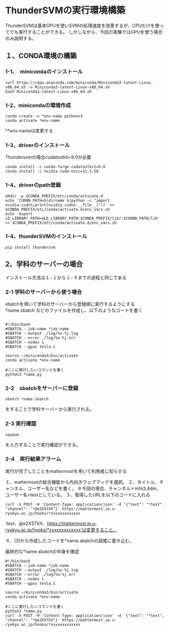 # ThunderSVMの実行環境構築
ThunderSVMは基本GPUを使いSVMの処理速度を改善するが、CPUだけを使ってでも実行することができる。
しかしながら、今回の実験ではGPUを使う場合のみ説明する。

## １、CONDA環境の構築

### 1-1、　minicondaのインストール
```
curl https://repo.anaconda.com/miniconda/Miniconda3-latest-Linux-x86_64.sh -o Miniconda3-latest-Linux-x86_64.sh
bash Miniconda3-latest-Linux-x86_64.sh
```
### 1-2、minicondaの環境作成
```
conda create -n *env-name python=3
conda activate *env-name
```
**env-nameは変更する

### 1-3、driverのインストール
Thundersvmの場合cudatoolkit=9.0が必要
```
conda install -c conda-forge cudatoolkit=9.0
conda install -c nvidia cuda-nvcc=11.3.58
```

### 1-4、driverのpath登録
```
mkdir -p $CONDA_PREFIX/etc/conda/activate.d
echo 'CUDNN_PATH=$(dirname $(python -c "import nvidia.cudnn;print(nvidia.cudnn.__file__)"))' >> $CONDA_PREFIX/etc/conda/activate.d/env_vars.sh
echo 'export LD_LIBRARY_PATH=$LD_LIBRARY_PATH:$CONDA_PREFIX/lib/:$CUDNN_PATH/lib' >> $CONDA_PREFIX/etc/conda/activate.d/env_vars.sh
```

### 1-4、thunderSVMのインストール
```
pip install thundersvm
```


## 2、学科のサーバーの場合
インストール方法は１−１から１−４までの過程と同じである

### 2-1 学科のサーバーから使う場合
sbatchを用いて学科のサーバーから登録順に実行するようにする
*name.sbatch
などのファイルを作成し、以下のようなコードを書く
```

#!/bin/bash
#SBATCH --job-name *job-name
#SBATCH --output ./log/%x-%j.log
#SBATCH --error ./log/%x-%j.err
#SBATCH --nodes 1
#SBATCH --gpus tesla:1

source ~/miniconda3/bin/activate
conda activate *env-name

#ここに実行したいコマンドを書く
python3 *name.py
```

### 2-2　sbatchをサーバーに登録

```
sbatch *name.sbatch
```
をすることで学科サーバーから実行される。

### 2-3 実行確認

```
squeue
```

を入力することで実行確認ができる。

### 2-4　実行結果アラーム

実行が完了したことをmattermostを用いて利用者に知らせる

１、mattermostの総合機能から内向きウェブフックを選択。
２、タイトル、チャンネル、ユーザー名などを書く。
＃今回の場合、チャンネル＝info3,4dm、ユーザー名=testとしている。
３、取得したURLを以下のコードに入れる
```
curl -X POST -H 'Content-Type: application/json' -d '{"text": "*text", "channel": "*@e2X57XX"}' https://mattermost.ie.u-ryukyu.ac.jp/hooks/*xxxxxxxxxxxxx
```
’*text、*@e2X57XX、https://mattermost.ie.u-ryukyu.ac.jp/hooks/*xxxxxxxxxxxxx’は変更すること。

４、(3)から作成したコードを*name.sbatchの語尾に書き込む。

最終的な*name.sbatchの中身を確認
```
#!/bin/bash
#SBATCH --job-name *job-name
#SBATCH --output ./log/%x-%j.log
#SBATCH --error ./log/%x-%j.err
#SBATCH --nodes 1
#SBATCH --gpus tesla:1

source ~/miniconda3/bin/activate
conda activate *env-name

#ここに実行したいコマンドを書く
python3 *name.py
curl -X POST -H 'Content-Type: application/json' -d '{"text": "*text", "channel": "*@e2X57XX"}' https://mattermost.ie.u-ryukyu.ac.jp/hooks/*xxxxxxxxxxxxx
```

